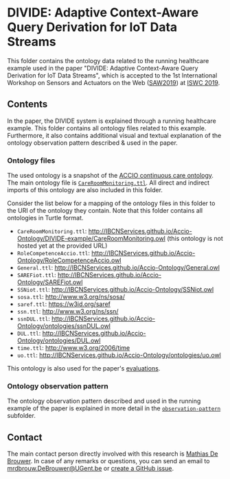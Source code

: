 # DIVIDE: Adaptive Context-Aware Query Derivation for IoT Data Streams

This folder contains the ontology data related to the running healthcare example used in the paper "DIVIDE: Adaptive Context-Aware Query Derivation for IoT Data Streams", which is accepted to the 1st International Workshop on Sensors and Actuators on the Web ([SAW2019](http://saw.gitlab.emse.fr/2019/)) at [ISWC 2019](https://iswc2019.semanticweb.org/).

## Contents

In the paper, the DIVIDE system is explained through a running healthcare example. This folder contains all ontology files related to this example. Furthermore, it also contains additional visual and textual explanation of the ontology observation pattern described & used in the paper.

### Ontology files

The used ontology is a snapshot of the [ACCIO continuous care ontology](https://github.com/IBCNServices/Accio-Ontology/tree/gh-pages). The main ontology file is [`CareRoomMonitoring.ttl`](CareRoomMonitoring.ttl). All direct and indirect imports of this ontology are also included in this folder.

Consider the list below for a mapping of the ontology files in this folder to the URI of the ontology they contain. Note that this folder contains all ontologies in Turtle format.

* `CareRoomMonitoring.ttl`: http://IBCNServices.github.io/Accio-Ontology/DIVIDE-example/CareRoomMonitoring.owl (this ontology is not hosted yet at the provided URL)
* `RoleCompetenceAccio.ttl`: http://IBCNServices.github.io/Accio-Ontology/RoleCompetenceAccio.owl
* `General.ttl`: http://IBCNServices.github.io/Accio-Ontology/General.owl
* `SAREFiot.ttl`: http://IBCNServices.github.io/Accio-Ontology/SAREFiot.owl
* `SSNiot.ttl`: http://IBCNServices.github.io/Accio-Ontology/SSNiot.owl
* `sosa.ttl`: http://www.w3.org/ns/sosa/
* `saref.ttl`: https://w3id.org/saref
* `ssn.ttl`: http://www.w3.org/ns/ssn/
* `ssnDUL.ttl`: http://IBCNServices.github.io/Accio-Ontology/ontologies/ssnDUL.owl
* `DUL.ttl`: http://IBCNServices.github.io/Accio-Ontology/ontologies/DUL.owl
* `time.ttl`: http://www.w3.org/2006/time
* `uo.ttl`: http://IBCNServices.github.io/Accio-Ontology/ontologies/uo.owl

This ontology is also used for the paper's [evaluations](../evaluations).

### Ontology observation pattern

The ontology observation pattern described and used in the running example of the paper is explained in more detail in the [`observation-pattern`](observation-pattern) subfolder.

## Contact
 
The main contact person directly involved with this research is [Mathias De Brouwer](https://www.linkedin.com/in/mathiasdebrouwer/). In case of any remarks or questions, you can send an email to [mrdbrouw.DeBrouwer@UGent.be](mailto:mrdbrouw.DeBrouwer@UGent.be) or [create a GitHub issue](../../../../issues/new).
